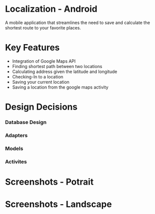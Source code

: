 # Localization - Android

A mobile application that streamlines the need to save and calculate the shortest route to your favorite places. 

# Key Features
- Integration of Google Maps API
- Finding shortest path between two locations
- Calculating address given the latitude and longitude
- Checking-In to a location
- Saving your current location
- Saving a location from the google maps activity
# Design Decisions 
### Database Design
### Adapters
### Models
### Activites
# Screenshots - Potrait

# Screenshots - Landscape
